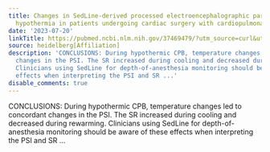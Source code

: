 ```yaml
---
title: Changes in SedLine-derived processed electroencephalographic parameters during
  hypothermia in patients undergoing cardiac surgery with cardiopulmonary bypass
date: '2023-07-20'
linkTitle: https://pubmed.ncbi.nlm.nih.gov/37469479/?utm_source=curl&utm_medium=rss&utm_campaign=pubmed-2&utm_content=1FakS-2QOkCT8HsMOQP1bCRQ4YzyumYOmxmF0moLsQ3dFB1E9V&fc=20220326224207&ff=20230720180407&v=2.17.9.post6+86293ac
source: heidelberg[Affiliation]
description: 'CONCLUSIONS: During hypothermic CPB, temperature changes led to concordant
  changes in the PSI. The SR increased during cooling and decreased during rewarming.
  Clinicians using SedLine for depth-of-anesthesia monitoring should be aware of these
  effects when interpreting the PSI and SR ...'
disable_comments: true
---
```

CONCLUSIONS: During hypothermic CPB, temperature changes led to concordant changes in the PSI. The SR increased during cooling and decreased during rewarming. Clinicians using SedLine for depth-of-anesthesia monitoring should be aware of these effects when interpreting the PSI and SR ...